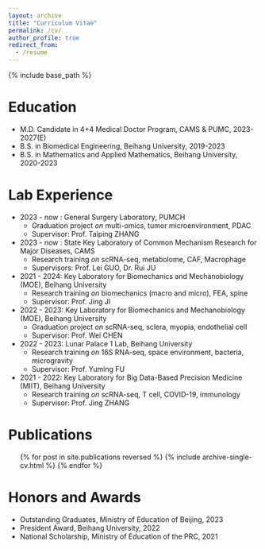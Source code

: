 ```yaml
---
layout: archive
title: "Curriculum Vitae"
permalink: /cv/
author_profile: true
redirect_from:
  - /resume
---
```

{% include base_path %}


Education
======
* M.D. Candidate in 4+4 Medical Doctor Program, CAMS & PUMC, 2023-2027(E)
* B.S. in Biomedical Engineering, Beihang University, 2019-2023
* B.S. in Mathematics and Applied Mathematics, Beihang University, 2020-2023
  
Lab Experience
======
* 2023 - now : General Surgery Laboratory, PUMCH 
  * Graduation project _on_ multi-omics, tumor microenvironment, PDAC
  * Supervisor: Prof. Taiping ZHANG
* 2023 - now : State Key Laboratory of Common Mechanism Research for Major Diseases, CAMS 
  * Research training _on_ scRNA-seq, metabolome, CAF, Macrophage
  * Supervisors: Prof. Lei GUO, Dr. Rui JU
* 2021 - 2024: Key Laboratory for Biomechanics and Mechanobiology (MOE), Beihang University 
  * Research training _on_ biomechanics (macro and micro), FEA, spine 
  * Supervisor: Prof. Jing JI
* 2022 - 2023: Key Laboratory for Biomechanics and Mechanobiology (MOE), Beihang University 
  * Graduation project _on_ scRNA-seq, sclera, myopia, endothelial cell
  * Supervisor: Prof. Wei CHEN
* 2022 - 2023: Lunar Palace 1 Lab, Beihang University
  * Research training _on_ 16S RNA-seq, space environment, bacteria, microgravity
  * Supervisor: Prof. Yuming FU
* 2021 - 2022: Key Laboratory for Big Data-Based Precision Medicine (MIIT), Beihang University
  * Research training _on_ scRNA-seq, T cell, COVID-19, immunology
  * Supervisor: Prof. Jing ZHANG

  

Publications
======
  <ul>{% for post in site.publications reversed %}
    {% include archive-single-cv.html %}
  {% endfor %}</ul>
  
  
Honors and Awards
======
* Outstanding Graduates, Ministry of Education of Beijing, 2023
* President Award, Beihang University, 2022
* National Scholarship, Ministry of Education of the PRC, 2021
